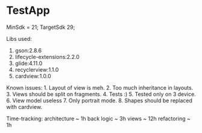 # TestApp

 MinSdk = 21;
 TargetSdk 29;
 
 
 Libs used:
   1. gson:2.8.6
   2. lifecycle-extensions:2.2.0
   3. glide:4.11.0
   4. recyclerview:1.1.0
   5. cardview:1.0.0
   
 Known issues: 
      1. Layout of view is meh.
      2. Too much inheritance in layouts.
      3. Views should be split on fragments.
      4. Tests :)
      5. Tested only on 3 device.
      6. View model useless
      7. Only portrait mode.
      8. Shapes should be replaced with cardview.
      
      
 Time-tracking:
    architecture ~ 1h
    back logic ~ 3h
    views ~ 12h
    refactoring ~ 1h